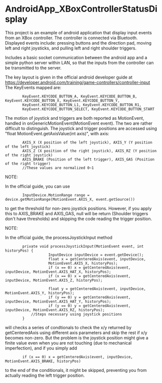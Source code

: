 # AndroidApp_XBoxControllerStatusDisplay
This project is an example of android application that display input events from an XBox controller.
The controller is connected via Bluetooth. Displayed events include: pressing buttons and the direction pad, moving left and right joysticks, and pulling left and right shoulder triggers.

Includes a basic socket communication between the android app and a simple python server within LAN, so that the inputs from the controller can be transmitted to the server.

The key layout is given in the official android developer guide at https://developer.android.com/training/game-controllers/controller-input
The KeyEvents mapped are:
            
            KeyEvent.KEYCODE_BUTTON_A, KeyEvent.KEYCODE_BUTTON_B, KeyEvent.KEYCODE_BUTTON_X, KeyEvent.KEYCODE_BUTTON_Y,
            KeyEvent.KEYCODE_BUTTON_L1, KeyEvent.KEYCODE_BUTTON_R1,
            KeyEvent.KEYCODE_BUTTON_SELECT, KeyEvent.KEYCODE_BUTTON_START

The motion of joystick and triggers are both reported as MotionEvent, handled in onGenericMotionEvent(MotionEvent event). The two are rather difficult to distinguish.
The joystick and trigger positions are accessed using "float MotionEvent.getAxisValue(int axis)", with axis:

            AXIS_X (X position of the left joystick), AXIS_Y (Y position of the left joystick)
            AXIS_Z (X position of the right joystick), AXIS_RZ (Y position of the right joystick)
            AXIS_BRAKE (Position of the left trigger), AXIS_GAS (Position of the right trigger)
            //These values are normalized 0~1

NOTE:

In the official guide, you can use 
            
            InputDevice.MotionRange range = device.getMotionRange(MotionEvent.AXIS_X, event.getSource())
to get the threshold for non-zero joystick positions. However, if you apply this to AXIS_BRAKE and AXIS_GAS, null will be return (Shoulder triggers don't have thresholds) and skipping the code reading the trigger position.

NOTE:

In the official guide, the processJoystickInput method
            
            private void processJoystickInput(MotionEvent event, int historyPos) {
                        InputDevice inputDevice = event.getDevice();
                        float x = getCenteredAxis(event, inputDevice,
                        MotionEvent.AXIS_X, historyPos);
                        if (x == 0) x = getCenteredAxis(event, inputDevice, MotionEvent.AXIS_HAT_X, historyPos);
                        if (x == 0) x = getCenteredAxis(event, inputDevice, MotionEvent.AXIS_Z, historyPos);
                        
                        float y = getCenteredAxis(event, inputDevice, MotionEvent.AXIS_Y, historyPos);
                        if (y == 0) y = getCenteredAxis(event, inputDevice, MotionEvent.AXIS_HAT_Y, historyPos);
                        if (y == 0) y = getCenteredAxis(event, inputDevice, MotionEvent.AXIS_RZ, historyPos);
	            //Steps necessary using joystick positions 
            }
will checks a series of condtionals to check the x/y returned by getCenteredAxis using different axis parameters and  skip the rest if x/y becomes non-zero. But the problem is the joystick position might give a finite value even when you are not touching (due to mechanical imperfection), and if you simply add 
            
            if (x == 0) x = getCenteredAxis(event, inputDevice, MotionEvent.AXIS_BRAKE, historyPos)

to the end of the conditionals, it might be skipped, preventing you from actually reading the left trigger position.
